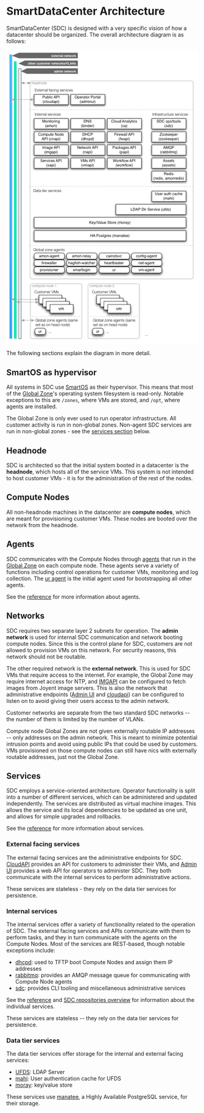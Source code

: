<!--
    This Source Code Form is subject to the terms of the Mozilla Public
    License, v. 2.0. If a copy of the MPL was not distributed with this
    file, You can obtain one at http://mozilla.org/MPL/2.0/.
-->

<!--
    Copyright (c) 2014, Joyent, Inc.
-->

# SmartDataCenter Architecture

SmartDataCenter (SDC) is designed with a very specific vision of how a
datacenter should be organized. The overall architecture diagram is as
follows:

<map name="GraffleExport">
	<area shape=rect coords="76,112,174,142" href="https://github.com/joyent/sdc-cloudapi/blob/master/docs/index.md">
	<area shape=rect coords="182,112,280,142" href="https://docs.joyent.com/sdc7/operations-portal-walkthrough">
</map>
<img border=0 src="../img/arch.png" usemap="#GraffleExport">

The following sections explain the diagram in more detail.


## SmartOS as hypervisor

All systems in SDC use [SmartOS](http://smartos.org) as their hypervisor. This
means that most of the [Global Zone](../glossary.md#global-zone)'s operating
system filesystem is read-only. Notable exceptions to this are `/zones`, where
VMs are stored, and `/opt`, where agents are installed.

The Global Zone is only ever used to run operator infrastructure. All customer
activity is run in non-global zones. Non-agent SDC services are run in
non-global zones - see the [services section](#Services) below.


## Headnode

SDC is architected so that the initial system booted in a datacenter is the
**headnode**, which hosts all of the service VMs. This system is not intended to
host customer VMs - it is for the administration of the rest of the nodes.


## Compute Nodes

All non-headnode machines in the datacenter are **compute nodes**, which are
meant for provisioning customer VMs. These nodes are booted over the network
from the headnode.


## Agents

SDC communicates with the Compute Nodes through [agents](../glossary.md#agent)
that run in the [Global Zone](../glossary.md#global-zone) on each compute node.
These agents serve a variety of functions including control operations for
customer VMs, monitoring and log collection. The
[ur agent](https://github.com/joyent/sdc-ur-agent) is the initial agent used
for bootstrapping all other agents.

See the [reference](../reference.md#agents) for more information about
agents.


## Networks

SDC requires two separate layer 2 subnets for operation. The **admin network**
is used for internal SDC communication and network booting compute nodes. Since
this is the control plane for SDC, customers are not allowed to provision VMs
on this network. For security reasons, this network should not be routable.

The other required network is the **external network**. This is used for SDC
VMs that require access to the internet. For example, the Global Zone may
require internet access for NTP, and
[IMGAPI](https://github.com/joyent/sdc-imgapi) can be configured to fetch
images from Joyent image servers. This is also the network that administrative
endpoints ([Admin UI](https://github.com/joyent/sdc-adminui) and
[cloudapi](https://github.com/joyent/sdc-cloudapi)) can be configured to listen
on to avoid giving their users access to the admin network.

Customer networks are separate from the two standard SDC networks -- the number
of them is limited by the number of VLANs.

Compute node Global Zones are not given externally routable IP addresses -- only
addresses on the admin network. This is meant to minimize potential intrusion
points and avoid using public IPs that could be used by customers.  VMs
provisioned on those compute nodes can still have nics with externally routable
addresses, just not the Global Zone.


## Services

SDC employs a service-oriented architecture. Operator functionality is split
into a number of different services, which can be administered and updated
independently. The services are distributed as virtual machine images. This
allows the service and its local dependencies to be updated as one unit, and
allows for simple upgrades and rollbacks.

See the [reference](../reference.md#services) for more information about
services.


### External facing services

The external facing services are the administrative endpoints for SDC.
[CloudAPI](https://github.com/joyent/sdc-cloudapi) provides an API for
customers to administer their VMs, and
[Admin UI](https://github.com/joyent/sdc-adminui) provides a web API for
operators to administer SDC. They both communicate with the internal services
to perform administrative actions.

These services are stateless - they rely on the data tier services for
persistence.


### Internal services

The internal services offer a variety of functionality related to the operation
of SDC. The external facing services and APIs communicate with them to perform
tasks, and they in turn communicate with the agents on the Compute Nodes. Most
of the services are REST-based, though notable exceptions include:

- [dhcpd](https://github.com/joyent/sdc-booter): used to TFTP boot Compute
  Nodes and assign them IP addresses
- [rabbitmq](https://github.com/joyent/sdc-rabbitmq): provides an AMQP message
  queue for communicating with Compute Node agents
- [sdc](https://github.com/joyent/sdc-sdc): provides CLI tooling and
  miscellaneous administrative services

See the [reference](../reference.md#services) and
[SDC repositories overview](./repos.md) for information about the individual
services.

These services are stateless -- they rely on the data tier services for
persistence.

### Data tier services

The data tier services offer storage for the internal and external facing
services:

- [UFDS](https://github.com/joyent/sdc-ufds): LDAP Server
- [mahi](https://github.com/joyent/mahi): User authentication cache for UFDS
- [moray](https://github.com/joyent/moray): key/value store

These services use [manatee](https://github.com/joyent/manatee), a Highly
Available PostgreSQL service, for their storage.

